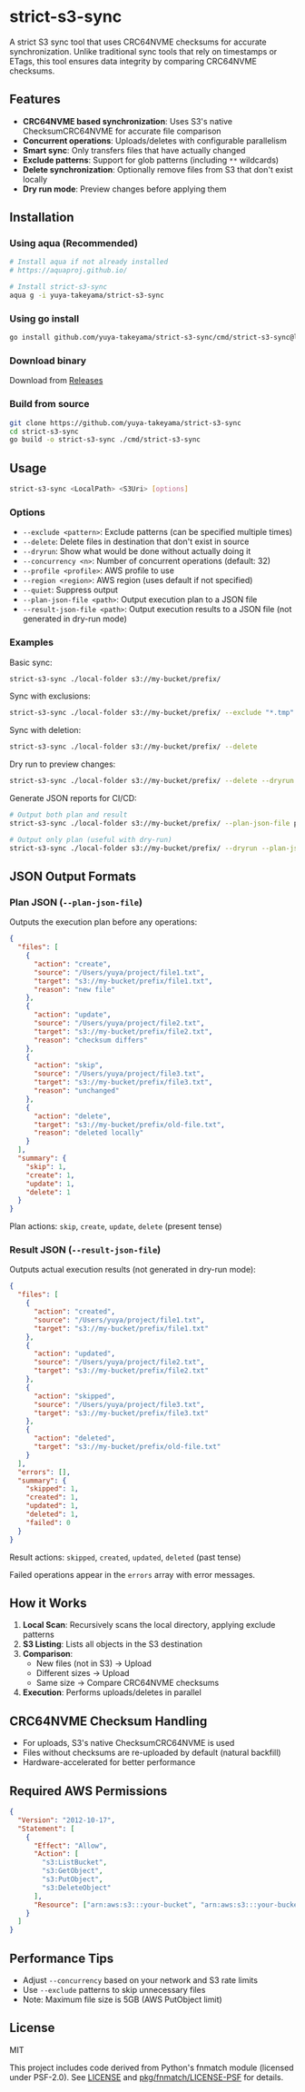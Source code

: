 # strict-s3-sync

A strict S3 sync tool that uses CRC64NVME checksums for accurate synchronization. Unlike traditional sync tools that rely on timestamps or ETags, this tool ensures data integrity by comparing CRC64NVME checksums.

## Features

- **CRC64NVME based synchronization**: Uses S3's native ChecksumCRC64NVME for accurate file comparison
- **Concurrent operations**: Uploads/deletes with configurable parallelism
- **Smart sync**: Only transfers files that have actually changed
- **Exclude patterns**: Support for glob patterns (including `**` wildcards)
- **Delete synchronization**: Optionally remove files from S3 that don't exist locally
- **Dry run mode**: Preview changes before applying them

## Installation

### Using aqua (Recommended)

```bash
# Install aqua if not already installed
# https://aquaproj.github.io/

# Install strict-s3-sync
aqua g -i yuya-takeyama/strict-s3-sync
```

### Using go install

```bash
go install github.com/yuya-takeyama/strict-s3-sync/cmd/strict-s3-sync@latest
```

### Download binary

Download from [Releases](https://github.com/yuya-takeyama/strict-s3-sync/releases)

### Build from source

```bash
git clone https://github.com/yuya-takeyama/strict-s3-sync
cd strict-s3-sync
go build -o strict-s3-sync ./cmd/strict-s3-sync
```

## Usage

```bash
strict-s3-sync <LocalPath> <S3Uri> [options]
```

### Options

- `--exclude <pattern>`: Exclude patterns (can be specified multiple times)
- `--delete`: Delete files in destination that don't exist in source
- `--dryrun`: Show what would be done without actually doing it
- `--concurrency <n>`: Number of concurrent operations (default: 32)
- `--profile <profile>`: AWS profile to use
- `--region <region>`: AWS region (uses default if not specified)
- `--quiet`: Suppress output
- `--plan-json-file <path>`: Output execution plan to a JSON file
- `--result-json-file <path>`: Output execution results to a JSON file (not generated in dry-run mode)

### Examples

Basic sync:

```bash
strict-s3-sync ./local-folder s3://my-bucket/prefix/
```

Sync with exclusions:

```bash
strict-s3-sync ./local-folder s3://my-bucket/prefix/ --exclude "*.tmp" --exclude "**/.git/**"
```

Sync with deletion:

```bash
strict-s3-sync ./local-folder s3://my-bucket/prefix/ --delete
```

Dry run to preview changes:

```bash
strict-s3-sync ./local-folder s3://my-bucket/prefix/ --delete --dryrun
```

Generate JSON reports for CI/CD:

```bash
# Output both plan and result
strict-s3-sync ./local-folder s3://my-bucket/prefix/ --plan-json-file plan.json --result-json-file result.json

# Output only plan (useful with dry-run)
strict-s3-sync ./local-folder s3://my-bucket/prefix/ --dryrun --plan-json-file plan.json
```

## JSON Output Formats

### Plan JSON (`--plan-json-file`)

Outputs the execution plan before any operations:

```json
{
  "files": [
    {
      "action": "create",
      "source": "/Users/yuya/project/file1.txt",
      "target": "s3://my-bucket/prefix/file1.txt",
      "reason": "new file"
    },
    {
      "action": "update",
      "source": "/Users/yuya/project/file2.txt",
      "target": "s3://my-bucket/prefix/file2.txt",
      "reason": "checksum differs"
    },
    {
      "action": "skip",
      "source": "/Users/yuya/project/file3.txt",
      "target": "s3://my-bucket/prefix/file3.txt",
      "reason": "unchanged"
    },
    {
      "action": "delete",
      "target": "s3://my-bucket/prefix/old-file.txt",
      "reason": "deleted locally"
    }
  ],
  "summary": {
    "skip": 1,
    "create": 1,
    "update": 1,
    "delete": 1
  }
}
```

Plan actions: `skip`, `create`, `update`, `delete` (present tense)

### Result JSON (`--result-json-file`)

Outputs actual execution results (not generated in dry-run mode):

```json
{
  "files": [
    {
      "action": "created",
      "source": "/Users/yuya/project/file1.txt",
      "target": "s3://my-bucket/prefix/file1.txt"
    },
    {
      "action": "updated",
      "source": "/Users/yuya/project/file2.txt",
      "target": "s3://my-bucket/prefix/file2.txt"
    },
    {
      "action": "skipped",
      "source": "/Users/yuya/project/file3.txt",
      "target": "s3://my-bucket/prefix/file3.txt"
    },
    {
      "action": "deleted",
      "target": "s3://my-bucket/prefix/old-file.txt"
    }
  ],
  "errors": [],
  "summary": {
    "skipped": 1,
    "created": 1,
    "updated": 1,
    "deleted": 1,
    "failed": 0
  }
}
```

Result actions: `skipped`, `created`, `updated`, `deleted` (past tense)

Failed operations appear in the `errors` array with error messages.

## How it Works

1. **Local Scan**: Recursively scans the local directory, applying exclude patterns
2. **S3 Listing**: Lists all objects in the S3 destination
3. **Comparison**:
   - New files (not in S3) → Upload
   - Different sizes → Upload
   - Same size → Compare CRC64NVME checksums
4. **Execution**: Performs uploads/deletes in parallel

## CRC64NVME Checksum Handling

- For uploads, S3's native ChecksumCRC64NVME is used
- Files without checksums are re-uploaded by default (natural backfill)
- Hardware-accelerated for better performance

## Required AWS Permissions

```json
{
  "Version": "2012-10-17",
  "Statement": [
    {
      "Effect": "Allow",
      "Action": [
        "s3:ListBucket",
        "s3:GetObject",
        "s3:PutObject",
        "s3:DeleteObject"
      ],
      "Resource": ["arn:aws:s3:::your-bucket", "arn:aws:s3:::your-bucket/*"]
    }
  ]
}
```

## Performance Tips

- Adjust `--concurrency` based on your network and S3 rate limits
- Use `--exclude` patterns to skip unnecessary files
- Note: Maximum file size is 5GB (AWS PutObject limit)

## License

MIT

This project includes code derived from Python's fnmatch module (licensed under PSF-2.0).
See [LICENSE](LICENSE) and [pkg/fnmatch/LICENSE-PSF](pkg/fnmatch/LICENSE-PSF) for details.
